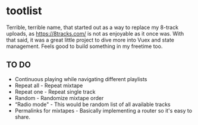 # tootlist

Terrible, terrible name, that started out as a way to replace my 8-track uploads, as https://8tracks.com/ is not as enjoyable as it once was. With that said, it was a great little project to dive more into Vuex and state management. Feels good to build something in my freetime too.

## TO DO
* Continuous playing while navigating different playlists
* Repeat all - Repeat mixtape
* Repeat one - Repeat single track
* Random - Randomize mixtape order
* “Radio mode" - This would be random list of all available tracks
* Permalinks for mixtapes - Basically implementing a router so it's easy to share.

